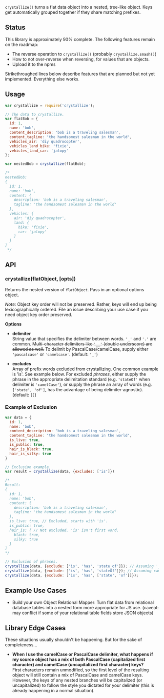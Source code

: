 `crystallize()` turns a flat data object into a nested, tree-like object. Keys get automatically grouped together if they share matching prefixes.

## Status

This library is approximately 90% complete. The following features remain on the roadmap:

- The reverse operation to `crystallize()` (probably `crystallize.smash()`)
- How to not over-reverse when reversing, for values that are objects.
- Upload it to the npms

Strikethroughed lines below describe features that are planned but not yet implemented. Everything else works.

## Usage

```js
var crystallize = require('crystallize');

// The data to crystallize.
var flatBob = {
  id: 1,
  name: 'bob',
  content_description: 'bob is a traveling salesman',
  content_tagline: 'the handsomest salesman in the world',
  vehicles_air: 'diy quadrocopter',
  vehicles_land_bike: 'fixie',
  vehicles_land_car: 'jalopy'
};

var nestedBob = crystallize(flatBob);

/*
nestedBob:
{
  id: 1,
  name: 'bob',
  content: {
    description: 'bob is a traveling salesman',
    tagline: 'the handsomest salesman in the world'
  },
  vehicles: {
    air: 'diy quadrocopter',
    land: {
      bike: 'fixie',
      car: 'jalopy' 
    }
  }
}
 */
```

## API

### crystallize(flatObject, [opts])

Returns the nested version of `flatObject`. Pass in an optional options object.

*Note:* Object key order will not be preserved. Rather, keys will end up being lexicographically ordered. File an issue describing your use case if you need object key order preserved.

**Options**

- **delimiter**  
String value that specifies the delimiter between words. `'_'` and `'.'` are common. ~~Multi-character delimiters like `'__'` (double underscore) are allowed as well.~~ To delimit by PascalCase/camelCase, supply either `'pascalcase'` or `'camelcase'`. (default: `'_'`)

- **excludes**  
Array of prefix words excluded from crystallizing. One common example is 'is'. See example below. For excluded *phrases*, either supply the phrase in the appropriate delimitation standard (e.g. `'stateOf'` when delimiter is `'camelCase'`), or supply the phrase an array of words (e.g. `['state', 'of']`, has the advantage of being delimiter-agnostic). (default: `[]`)

### Example of Exclusion

```js
var data = {
  id: 1,
  name: 'bob',
  content_description: 'bob is a traveling salesman',
  content_tagline: 'the handsomest salesman in the world',
  is_live: true,
  is_public: true,
  hair_is_black: true,
  hair_is_silky: true
}

// Exclusion example.
var result = crystallize(data, {excludes: ['is']})

/*
Result:
{
  id: 1,
  name: 'bob',
  content: {
    description: 'bob is a traveling salesman',
    tagline: 'the handsomest salesman in the world'
  },
  is_live: true, // Excluded, starts with 'is'.
  is_public: true,
  hair_is: { // Not excluded, 'is' isn't first word.
    black: true,
    silky: true
  }
}
*/

// Exclusion of phrases.
crystallize(data, {exclude: ['is', 'has', 'state_of']}); // Assuming '_' delimiter.
crystallize(data, {exclude: ['is', 'has', 'stateOf']}); // Assuming camelCase delimiter.
crystallize(data, {exclude: ['is', 'has', ['state', 'of']]});
```

## Example Use Cases

- Build your own Object Relational Mapper: Turn flat data from relational database tables into a nested form more appropriate for JS use. (caveat: may conflict if some of your relational table fields store JSON objects)

## Library Edge Cases

These situations usually shouldn't be happening. But for the sake of completeness...

- **When I use the camelCase or PascalCase delimiter, what happens if my source object has a mix of both PascalCase (capitalized first character) and camelCase (uncapitalized first character) keys?**  
First characters remain unmodified, so the first level of the resulting object will still contain a mix of PascalCase and camelCase keys. However, the keys of any nested branches will be capitalized (or uncapitalized) to follow the style you dictated for your delimiter (this is already happening in a normal situation).
